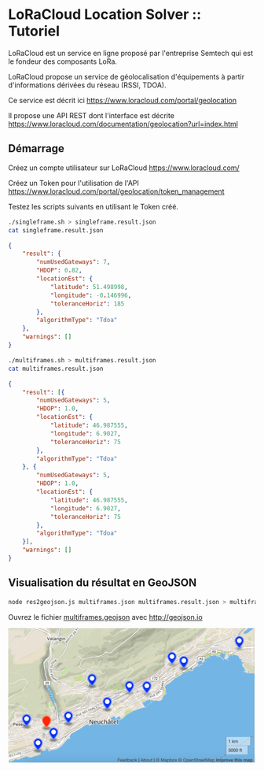 # LoRaCloud Location Solver :: Tutoriel

LoRaCloud est un service en ligne proposé par l'entreprise Semtech qui est le fondeur des composants LoRa.

LoRaCloud propose un service de géolocalisation d'équipements à partir d'informations dérivées du réseau (RSSI, TDOA).

Ce service est décrit ici https://www.loracloud.com/portal/geolocation

Il propose une API REST dont l'interface est décrite https://www.loracloud.com/documentation/geolocation?url=index.html

## Démarrage

Créez un compte utilisateur sur LoRaCloud https://www.loracloud.com/

Créez un Token pour l'utilisation de l'API https://www.loracloud.com/portal/geolocation/token_management

Testez les scripts suivants en utilisant le Token créé.

```bash
./singleframe.sh > singleframe.result.json
cat singleframe.result.json
```

```json
{
	"result": {
		"numUsedGateways": 7,
		"HDOP": 0.82,
		"locationEst": {
			"latitude": 51.498998,
			"longitude": -0.146996,
			"toleranceHoriz": 185
		},
		"algorithmType": "Tdoa"
	},
	"warnings": []
}
```

```bash
./multiframes.sh > multiframes.result.json
cat multiframes.result.json
```

```json
{
	"result": [{
		"numUsedGateways": 5,
		"HDOP": 1.0,
		"locationEst": {
			"latitude": 46.987555,
			"longitude": 6.9027,
			"toleranceHoriz": 75
		},
		"algorithmType": "Tdoa"
	}, {
		"numUsedGateways": 5,
		"HDOP": 1.0,
		"locationEst": {
			"latitude": 46.987555,
			"longitude": 6.9027,
			"toleranceHoriz": 75
		},
		"algorithmType": "Tdoa"
	}],
	"warnings": []
}
```


## Visualisation du résultat en GeoJSON

```bash
node res2geojson.js multiframes.json multiframes.result.json > multiframes.geojson
```

Ouvrez le fichier [multiframes.geojson](./multiframes.geojson) avec http://geojson.io

![multiframes.result.png](multiframes.result.png)
